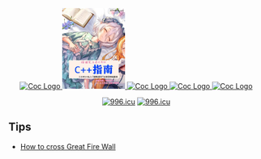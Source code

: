 <p align="center">
  <a href="https://github.com/Martins3">
    <img alt="Coc Logo" src="https://clangbuiltlinux.github.io/logo.png" height="160" />
    <img alt="Coc Logo" src="./img/ma.png" height="160" />
    <img alt="Coc Logo" src="https://raw.githubusercontent.com/shuveb/io_uring-by-example/master/public/tux.png" height="160" />
    <img alt="Coc Logo" src="https://styles.redditmedia.com/t5_2ykcc/styles/image_widget_pifwg495jvr41.png" height="160" />
    <img alt="Coc Logo" src="https://www.kite.com/wp-content/uploads/2019/05/penguin.svg" height="160" />
  </a>
  <p align="center">
    <a href="https://996.icu"><img src="https://img.shields.io/badge/link-996.icu-red.svg" alt="996.icu" /></a>
    <a href="https://spacevim.org/"><img src="https://spacevim.org/img/build-with-SpaceVim.svg" alt="996.icu" /></a>
  </p>
</p>

## Tips

<!-- [How to get across Great Fire Wall in Ubuntu20 with qv2ray](./gfw.md) -->
- [How to cross Great Fire Wall](./gfw.md)
